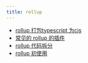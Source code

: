 ```yaml
---
title: rollup
---
```

- [rollup 打包typescript 为cjs](./rollup-typescript.md)
- [常见的 rollup 的插件](./rollup-plugin.md)
- [rollup 代码拆分](./2-rollup-code-split.md)
- [rollup 初使用](./1-rollup-base.md)